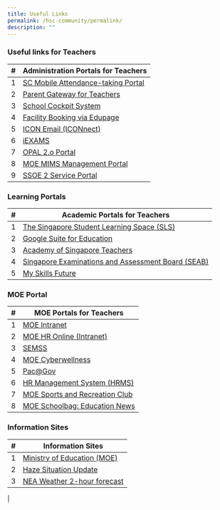 ```yaml
---
title: Useful Links
permalink: /hsc-community/permalink/
description: ""
---
```

### Useful links for Teachers 

| # | Administration Portals for Teachers |
| --- | --- |
| 1 | [SC Mobile Attendance-taking Portal](https://scmobile.moe.edu.sg/) |
| 2 | [Parent Gateway for Teachers](https://pg.moe.edu.sg/) |
| 3 | [School Cockpit System](https://schoolcockpit.moe.gov.sg/) |
| 4 | [Facility Booking via Edupage](https://rbs.avero-tech.com/7031/index.html#~vb.my.html/) |
| 5 | [ICON Email (ICONnect)](https://icon.moe.edu.sg/saas/usercenter/index.do) |
| 6 | [iEXAMS](https://iexams.seab.gov.sg/) |
| 7 | [OPAL 2.o Portal](https://www.opal2.moe.edu.sg/)|
| 8 | [MOE MIMS Management Portal](https://portal.mims.moe.gov.sg/) |
| 9 | [SSOE 2 Service Portal](https://ssoe2.moe.edu.sg/sp) |


### Learning Portals

| # | Academic Portals for Teachers |
| --- | --- |
| 1 | [The Singapore Student Learning Space (SLS)](https://vle.learning.moe.edu.sg/login) |
| 2 | [Google Suite for Education](http://gmail.com/) |
| 3 | [Academy of Singapore Teachers](https://www.academyofsingaporeteachers.moe.gov.sg/) |
| 4 |[Singapore Examinations and Assessment Board (SEAB)](https://www.seab.gov.sg/) |
| 5 | [My Skills Future](https://www.myskillsfuture.sg/content/portal/en/index.html) |

### MOE Portal 

| # | MOE Portals for Teachers |
| --- | --- |
| 1 | [MOE Intranet](http://intranet.moe.gov.sg/Pages/Home.aspx/) |
| 2 | [MOE HR Online (Intranet)](http://uat.intranet.moe.gov.sg/hr_online/) |
| 3 | [SEMSS](http://semss2.moe.gov.sg/Login/) |
| 4 | [MOE Cyberwellness](https://www.moe.gov.sg/programmes/cyber-wellness) |
| 5 | [Pac@Gov](https://pacgov.agd.gov.sg/ipac/portal/jsp/login/index1.jsp)|
| 6 | [HR Management System (HRMS)](https://hrms.moe.gov.sg/) |
| 7 | [MOE Sports and Recreation Club](https://www.mesrc.net/)|
| 8 | [MOE Schoolbag: Education News](https://www.schoolbag.sg/)  |


### Information Sites

| # | Information Sites |
| --- | --- |
| 1 | [Ministry of Education (MOE)](https://www.moe.gov.sg/) |
| 2 |  [Haze Situation Update](https://www.haze.gov.sg/) |
| 3 | [NEA Weather 2-hour forecast](http://www.nea.gov.sg/weather-climate/forecasts/2-hour-nowcast)  
 |